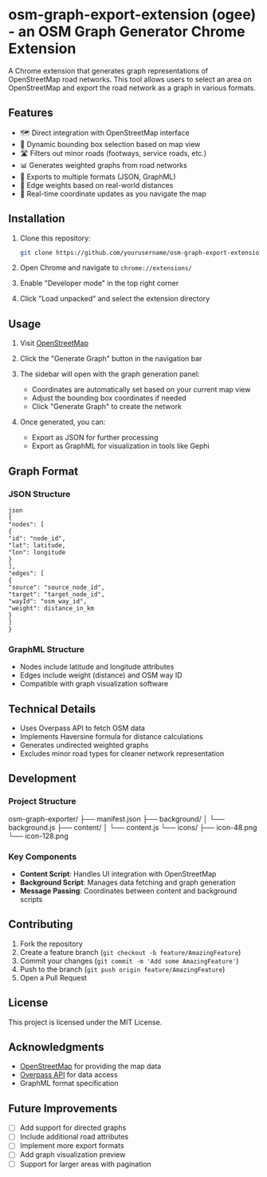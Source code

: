 # osm-graph-export-extension (ogee) - an OSM Graph Generator Chrome Extension

A Chrome extension that generates graph representations of OpenStreetMap road networks. This tool allows users to select an area on OpenStreetMap and export the road network as a graph in various formats.

## Features

- 🗺️ Direct integration with OpenStreetMap interface
- 📍 Dynamic bounding box selection based on map view
- 🛣️ Filters out minor roads (footways, service roads, etc.)
- 📊 Generates weighted graphs from road networks
- 💾 Exports to multiple formats (JSON, GraphML)
- 📏 Edge weights based on real-world distances
- 🔄 Real-time coordinate updates as you navigate the map

## Installation

1. Clone this repository:
   ```bash
   git clone https://github.com/yourusername/osm-graph-export-extension.git
   ```

2. Open Chrome and navigate to `chrome://extensions/`

3. Enable "Developer mode" in the top right corner

4. Click "Load unpacked" and select the extension directory

## Usage

1. Visit [OpenStreetMap](https://www.openstreetmap.org)

2. Click the "Generate Graph" button in the navigation bar

3. The sidebar will open with the graph generation panel:
   - Coordinates are automatically set based on your current map view
   - Adjust the bounding box coordinates if needed
   - Click "Generate Graph" to create the network

4. Once generated, you can:
   - Export as JSON for further processing
   - Export as GraphML for visualization in tools like Gephi

## Graph Format

### JSON Structure

```
json
{
"nodes": [
{
"id": "node_id",
"lat": latitude,
"lon": longitude
}
],
"edges": [
{
"source": "source_node_id",
"target": "target_node_id",
"wayId": "osm_way_id",
"weight": distance_in_km
}
]
}
```


### GraphML Structure
- Nodes include latitude and longitude attributes
- Edges include weight (distance) and OSM way ID
- Compatible with graph visualization software

## Technical Details

- Uses Overpass API to fetch OSM data
- Implements Haversine formula for distance calculations
- Generates undirected weighted graphs
- Excludes minor road types for cleaner network representation

## Development

### Project Structure

osm-graph-exporter/
├── manifest.json
├── background/
│ └── background.js
├── content/
│ └── content.js
└── icons/
├── icon-48.png
└── icon-128.png


### Key Components

- **Content Script**: Handles UI integration with OpenStreetMap
- **Background Script**: Manages data fetching and graph generation
- **Message Passing**: Coordinates between content and background scripts

## Contributing

1. Fork the repository
2. Create a feature branch (`git checkout -b feature/AmazingFeature`)
3. Commit your changes (`git commit -m 'Add some AmazingFeature'`)
4. Push to the branch (`git push origin feature/AmazingFeature`)
5. Open a Pull Request

## License

This project is licensed under the MIT License.

## Acknowledgments

- [OpenStreetMap](https://www.openstreetmap.org) for providing the map data
- [Overpass API](https://overpass-api.de/) for data access
- GraphML format specification


## Future Improvements

- [ ] Add support for directed graphs
- [ ] Include additional road attributes
- [ ] Implement more export formats
- [ ] Add graph visualization preview
- [ ] Support for larger areas with pagination
